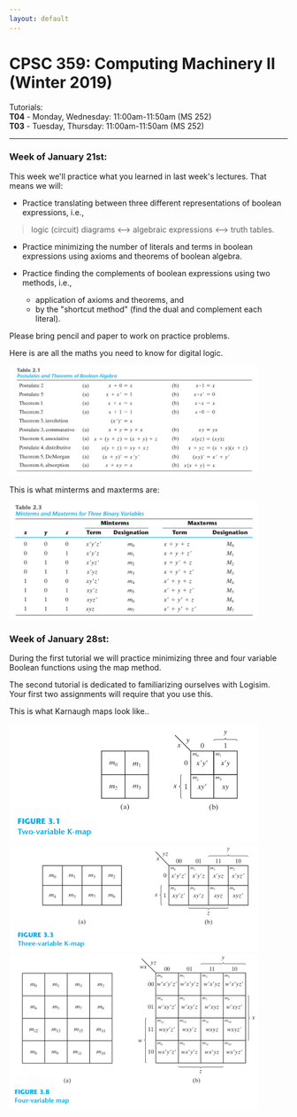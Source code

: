 ```yaml
---
layout: default
---
```


# CPSC 359: Computing Machinery II (Winter 2019)

Tutorials:  
**T04** - Monday, Wednesday: 11:00am-11:50am (MS 252)  
**T03** - Tuesday, Thursday: 11:00am-11:50am (MS 252)


----

### Week of January 21st:
This week we'll practice what you learned in last week's lectures. That means we will:

- Practice translating between three different representations of boolean expressions, i.e.,
 > logic (circuit) diagrams <--> algebraic expressions <--> truth tables.

- Practice minimizing the number of literals and terms in boolean expressions using axioms and theorems of boolean algebra.

- Practice finding the complements of boolean expressions using two methods, i.e.,
  * application of axioms and theorems, and
  * by the "shortcut method" (find the dual and complement each literal).

Please bring pencil and paper to work on practice problems.

Here is are all the maths you need to know for digital logic.
<div style="display: block; margin: 0 auto;" >
<img src="https://raw.githubusercontent.com/philstutorials/philstutorials.github.io/master/_data/postulates_theorems.png " width="450"/>
</div>

This is what minterms and maxterms are:

 <img src="https://raw.githubusercontent.com/philstutorials/philstutorials.github.io/master/_data/minmaxterms.png " width="450"/>

### Week of January 28st:
During the first tutorial we will practice minimizing three and four variable Boolean functions using the map method.

The second tutorial is dedicated to familiarizing ourselves with Logisim. Your first two assignments will require that you use this.

This is what Karnaugh maps look like..

<div>
 <img src="https://raw.githubusercontent.com/philstutorials/philstutorials.github.io/master/_data/kmap2.png " width="450"/>
 <img src="https://raw.githubusercontent.com/philstutorials/philstutorials.github.io/master/_data/kmap3.png " width="450"/>
 <img src="https://raw.githubusercontent.com/philstutorials/philstutorials.github.io/master/_data/kmap4.png " width="450"/>
</div>
